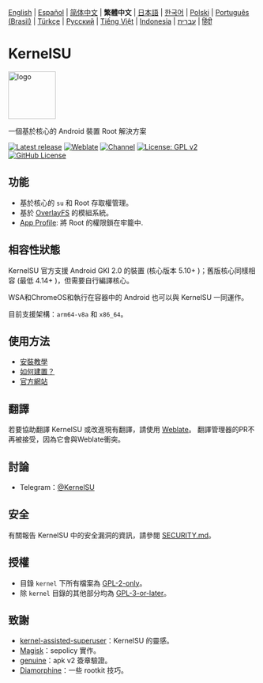 [English](README.md) | [Español](README_ES.md) | [简体中文](README_CN.md) | **繁體中文** | [日本語](README_JP.md) | [한국어](README_KR.md) | [Polski](README_PL.md) | [Português (Brasil)](README_PT-BR.md) | [Türkçe](README_TR.md) | [Русский](README_RU.md) | [Tiếng Việt](README_VI.md) | [Indonesia](README_ID.md) | [עברית](README_IW.md) | [हिंदी](README_IN.md)

# KernelSU

<img src="https://kernelsu.org/logo.png" style="width: 96px;" alt="logo">

一個基於核心的 Android 裝置 Root 解決方案

[![Latest release](https://img.shields.io/github/v/release/tiann/KernelSU?label=Release&logo=github)](https://github.com/tiann/KernelSU/releases/latest)
[![Weblate](https://img.shields.io/badge/Localization-Weblate-teal?logo=weblate)](https://hosted.weblate.org/engage/kernelsu)
[![Channel](https://img.shields.io/badge/Follow-Telegram-blue.svg?logo=telegram)](https://t.me/KernelSU)
[![License: GPL v2](https://img.shields.io/badge/License-GPL%20v2-orange.svg?logo=gnu)](https://www.gnu.org/licenses/old-licenses/gpl-2.0.en.html)
[![GitHub License](https://img.shields.io/github/license/tiann/KernelSU?logo=gnu)](/LICENSE)

## 功能

- 基於核心的 `su` 和 Root 存取權管理。
- 基於 [OverlayFS](https://en.wikipedia.org/wiki/OverlayFS) 的模組系統。
- [App Profile](https://kernelsu.org/zh_TW/guide/app-profile.html): 將 Root 的權限鎖在牢籠中.

## 相容性狀態

KernelSU 官方支援 Android GKI 2.0 的裝置 (核心版本 5.10+ )；舊版核心同樣相容 (最低 4.14+ )，但需要自行編譯核心。

WSA和ChromeOS和執行在容器中的 Android 也可以與 KernelSU 一同運作。

目前支援架構：`arm64-v8a` 和 `x86_64`。

## 使用方法

- [安裝教學](https://kernelsu.org/zh_TW/guide/installation.html)
- [如何建置？](https://kernelsu.org/zh_TW/guide/how-to-build.html)
- [官方網站](https://kernelsu.org/zh_TW/)

## 翻譯

若要協助翻譯 KernelSU 或改進現有翻譯，請使用 [Weblate](https://hosted.weblate.org/engage/kernelsu/)。 翻譯管理器的PR不再被接受，因為它會與Weblate衝突。

## 討論

- Telegram：[@KernelSU](https://t.me/KernelSU)

## 安全
有關報告 KernelSU 中的安全漏洞的資訊，請參閱 [SECURITY.md](/SECURITY.md)。

## 授權

- 目錄 `kernel` 下所有檔案為 [GPL-2-only](https://www.gnu.org/licenses/old-licenses/gpl-2.0.en.html)。
- 除 `kernel` 目錄的其他部分均為 [GPL-3-or-later](https://www.gnu.org/licenses/gpl-3.0.html)。

## 致謝

- [kernel-assisted-superuser](https://git.zx2c4.com/kernel-assisted-superuser/about/)：KernelSU 的靈感。
- [Magisk](https://github.com/topjohnwu/Magisk)：sepolicy 實作。
- [genuine](https://github.com/brevent/genuine/)：apk v2 簽章驗證。
- [Diamorphine](https://github.com/m0nad/Diamorphine)：一些 rootkit 技巧。
